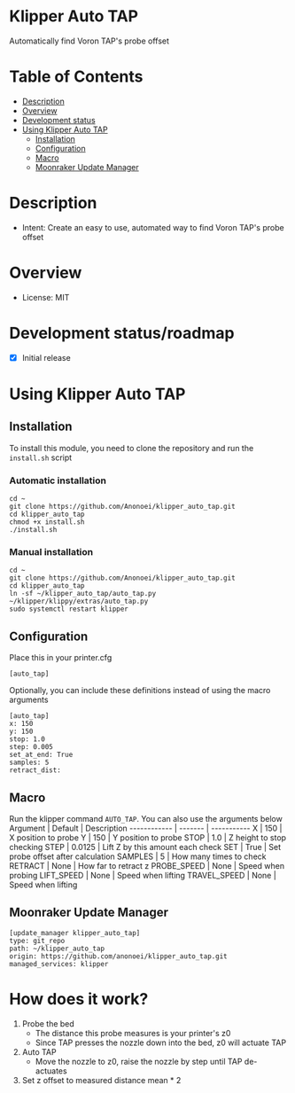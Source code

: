 # Klipper Auto TAP
 Automatically find Voron TAP's probe offset

# Table of Contents
 - [Description](https://github.com/anonoei/klipper_auto_tap#description)
 - [Overview](https://github.com/anonoei/klipper_auto_tap#overview)
 - [Development status](https://github.com/anonoei/klipper_auto_tap#development-statusroadmap)
 - [Using Klipper Auto TAP](https://github.com/anonoei/klipper_auto_tap#using-klipper-auto-tap)
   - [Installation](https://github.com/anonoei/klipper_auto_tap#installation)
   - [Configuration](https://github.com/anonoei/klipper_auto_tap#configuration)
   - [Macro](https://github.com/anonoei/klipper_auto_tap#macro)
   - [Moonraker Update Manager](https://github.com/anonoei/klipper_auto_tap#moonraker-update-manager)

# Description
 - Intent: Create an easy to use, automated way to find Voron TAP's probe offset

# Overview
 - License: MIT

# Development status/roadmap
 - [X] Initial release

# Using Klipper Auto TAP
## Installation
To install this module, you need to clone the repository and run the `install.sh` script
### Automatic installation
```
cd ~
git clone https://github.com/Anonoei/klipper_auto_tap.git
cd klipper_auto_tap
chmod +x install.sh
./install.sh
```
### Manual installation
```
cd ~
git clone https://github.com/Anonoei/klipper_auto_tap.git
cd klipper_auto_tap
ln -sf ~/klipper_auto_tap/auto_tap.py ~/klipper/klippy/extras/auto_tap.py
sudo systemctl restart klipper
```

## Configuration
Place this in your printer.cfg
```
[auto_tap]
```
Optionally, you can include these definitions instead of using the macro arguments
```
[auto_tap]
x: 150
y: 150
stop: 1.0
step: 0.005
set_at_end: True
samples: 5
retract_dist:
```
## Macro
Run the klipper command `AUTO_TAP`. You can also use the arguments below
Argument     | Default | Description
------------ | ------- | -----------
X            | 150     | X position to probe
Y            | 150     | Y position to probe
STOP         | 1.0     | Z height to stop checking
STEP         | 0.0125  | Lift Z by this amount each check
SET          | True    | Set probe offset after calculation
SAMPLES      | 5       | How many times to check
RETRACT      | None    | How far to retract z
PROBE_SPEED  | None    | Speed when probing
LIFT_SPEED   | None    | Speed when lifting
TRAVEL_SPEED | None    | Speed when lifting

## Moonraker Update Manager
```
[update_manager klipper_auto_tap]
type: git_repo
path: ~/klipper_auto_tap
origin: https://github.com/anonoei/klipper_auto_tap.git
managed_services: klipper
```

# How does it work?

 1.  Probe the bed
     - The distance this probe measures is your printer's z0
     - Since TAP presses the nozzle down into the bed, z0 will actuate TAP
 2.  Auto TAP
     - Move the nozzle to z0, raise the nozzle by step until TAP de-actuates
 3. Set z offset to measured distance mean * 2
